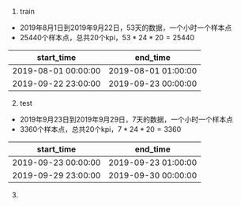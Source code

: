 1. train
- 2019年8月1日到2019年9月22日，53天的数据，一个小时一个样本点
- 25440个样本点，总共20个kpi，$53*24*20=25440$

| start_time | end_time |
| ---|--- |
| 2019-08-01 00:00:00 | 2019-08-01 01:00:00 |
| 2019-09-22 23:00:00 | 2019-09-23 00:00:00 |

2. test 
- 2019年9月23日到2019年9月29日，7天的数据，一个小时一个样本点
- 3360个样本点，总共20个kpi，$7*24*20=3360$

| start_time | end_time |
| ---|--- |
| 2019-09-23 00:00:00 | 2019-09-23 01:00:00 |
| 2019-09-29 23:00:00 | 2019-09-30 00:00:00 |

3. 